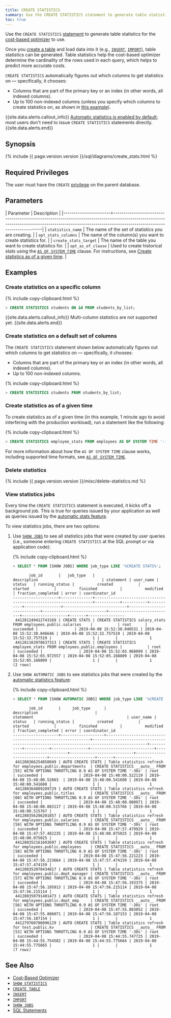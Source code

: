 ```yaml
---
title: CREATE STATISTICS
summary: Use the CREATE STATISTICS statement to generate table statistics for the cost-based optimizer to use.
toc: true
---
```

Use the `CREATE STATISTICS` [statement](sql-statements.html) to generate table statistics for the [cost-based optimizer](cost-based-optimizer.html) to use.

Once you [create a table](create-table.html) and load data into it (e.g., [`INSERT`](insert.html), [`IMPORT`](import.html)), table statistics can be generated. Table statistics help the cost-based optimizer determine the cardinality of the rows used in each query, which helps to predict more accurate costs.

`CREATE STATISTICS` automatically figures out which columns to get statistics on &mdash; specifically, it chooses:

- Columns that are part of the primary key or an index (in other words, all indexed columns).
- Up to 100 non-indexed columns (unless you specify which columns to create statistics on, as shown in [this example](#create-statistics-on-a-specific-column)).

{{site.data.alerts.callout_info}}
[Automatic statistics is enabled by default](cost-based-optimizer.html#table-statistics); most users don't need to issue `CREATE STATISTICS` statements directly.
{{site.data.alerts.end}}

## Synopsis

<div>
  {% include {{ page.version.version }}/sql/diagrams/create_stats.html %}
</div>

## Required Privileges

The user must have the `CREATE` [privilege](authorization.html#assign-privileges) on the parent database.

## Parameters

| Parameter             | Description                                                                                                                                                                                           |
|-----------------------+-------------------------------------------------------------------------------------------------------------------------------------------------------------------------------------------------------|
| `statistics_name`     | The name of the set of statistics you are creating.                                                                                                                                                   |
| `opt_stats_columns`   | The name of the column(s) you want to create statistics for.                                                                                                                                          |
| `create_stats_target` | The name of the table you want to create statistics for.                                                                                                                                              |
| `opt_as_of_clause`    | Used to create historical stats using the [`AS OF SYSTEM TIME`](as-of-system-time.html) clause.  For instructions, see [Create statistics as of a given time](#create-statistics-as-of-a-given-time). |

## Examples

### Create statistics on a specific column

{% include copy-clipboard.html %}
~~~ sql
> CREATE STATISTICS students ON id FROM students_by_list;
~~~

{{site.data.alerts.callout_info}}
Multi-column statistics are not supported yet.
{{site.data.alerts.end}}

### Create statistics on a default set of columns

The `CREATE STATISTICS` statement shown below automatically figures out which columns to get statistics on &mdash; specifically, it chooses: 

- Columns that are part of the primary key or an index (in other words, all indexed columns).
- Up to 100 non-indexed columns.

{% include copy-clipboard.html %}
~~~ sql
> CREATE STATISTICS students FROM students_by_list;
~~~

### Create statistics as of a given time

To create statistics as of a given time (in this example, 1 minute ago to avoid interfering with the production workload), run a statement like the following:

{% include copy-clipboard.html %}
~~~ sql
> CREATE STATISTICS employee_stats FROM employees AS OF SYSTEM TIME '-1m';
~~~

For more information about how the `AS OF SYSTEM TIME` clause works, including supported time formats, see [`AS OF SYSTEM TIME`](as-of-system-time.html).

### Delete statistics

{% include {{ page.version.version }}/misc/delete-statistics.md %}

### View statistics jobs

Every time the `CREATE STATISTICS` statement is executed, it kicks off a background job. This is true for queries issued by your application as well as queries issued by the [automatic stats feature](cost-based-optimizer.html#table-statistics).

To view statistics jobs, there are two options:

1. Use  [`SHOW JOBS`](show-jobs.html) to see all statistics jobs that were created by user queries (i.e., someone entering `CREATE STATISTICS` at the SQL prompt or via application code):

    {% include copy-clipboard.html %}
    ~~~ sql
    > SELECT * FROM [SHOW JOBS] WHERE job_type LIKE '%CREATE STATS%';
    ~~~

    ~~~
           job_id       |   job_type   |                           description                            | statement | user_name |  status   | running_status |          created           |          started           |          finished          |          modified          | fraction_completed | error | coordinator_id 
    --------------------+--------------+------------------------------------------------------------------+-----------+-----------+-----------+----------------+----------------------------+----------------------------+----------------------------+----------------------------+--------------------+-------+----------------
     441281249412743169 | CREATE STATS | CREATE STATISTICS salary_stats FROM employees.public.salaries    |           | root      | succeeded |                | 2019-04-08 15:52:30.040531 | 2019-04-08 15:52:30.046646 | 2019-04-08 15:52:32.757519 | 2019-04-08 15:52:32.757519 |                  1 |       |              1
     441281163978637313 | CREATE STATS | CREATE STATISTICS employee_stats FROM employees.public.employees |           | root      | succeeded |                | 2019-04-08 15:52:03.968099 | 2019-04-08 15:52:03.972557 | 2019-04-08 15:52:05.168809 | 2019-04-08 15:52:05.168809 |                  1 |       |              1
    (2 rows)
    ~~~

2. Use `SHOW AUTOMATIC JOBS` to see statistics jobs that were created by the [automatic statistics feature](cost-based-optimizer.html#table-statistics):

    {% include copy-clipboard.html %}
    ~~~ sql
    > SELECT * FROM [SHOW AUTOMATIC JOBS] WHERE job_type LIKE '%CREATE STATS%';
    ~~~

    ~~~
           job_id       |     job_type      |                        description                         |                                         statement                                         | user_name |  status   | running_status |          created           |          started           |          finished          |          modified          | fraction_completed | error | coordinator_id 
    --------------------+-------------------+------------------------------------------------------------+-------------------------------------------------------------------------------------------+-----------+-----------+----------------+----------------------------+----------------------------+----------------------------+----------------------------+--------------------+-------+----------------
     441280366254850049 | AUTO CREATE STATS | Table statistics refresh for employees.public.departments  | CREATE STATISTICS __auto__ FROM [55] WITH OPTIONS THROTTLING 0.9 AS OF SYSTEM TIME '-30s' | root      | succeeded |                | 2019-04-08 15:48:00.522119 | 2019-04-08 15:48:00.52663  | 2019-04-08 15:48:00.541608 | 2019-04-08 15:48:00.541608 |                  1 |       |              1
     441280364809289729 | AUTO CREATE STATS | Table statistics refresh for employees.public.titles       | CREATE STATISTICS __auto__ FROM [60] WITH OPTIONS THROTTLING 0.9 AS OF SYSTEM TIME '-30s' | root      | succeeded |                | 2019-04-08 15:48:00.080971 | 2019-04-08 15:48:00.083117 | 2019-04-08 15:48:00.515766 | 2019-04-08 15:48:00.515767 |                  1 |       |              1
     441280356286201857 | AUTO CREATE STATS | Table statistics refresh for employees.public.salaries     | CREATE STATISTICS __auto__ FROM [59] WITH OPTIONS THROTTLING 0.9 AS OF SYSTEM TIME '-30s' | root      | succeeded |                | 2019-04-08 15:47:57.479929 | 2019-04-08 15:47:57.482235 | 2019-04-08 15:48:00.075025 | 2019-04-08 15:48:00.075025 |                  1 |       |              1
     441280352161693697 | AUTO CREATE STATS | Table statistics refresh for employees.public.employees    | CREATE STATISTICS __auto__ FROM [58] WITH OPTIONS THROTTLING 0.9 AS OF SYSTEM TIME '-30s' | root      | succeeded |                | 2019-04-08 15:47:56.221223 | 2019-04-08 15:47:56.223664 | 2019-04-08 15:47:57.474159 | 2019-04-08 15:47:57.474159 |                  1 |       |              1
     441280352070434817 | AUTO CREATE STATS | Table statistics refresh for employees.public.dept_manager | CREATE STATISTICS __auto__ FROM [57] WITH OPTIONS THROTTLING 0.9 AS OF SYSTEM TIME '-30s' | root      | succeeded |                | 2019-04-08 15:47:56.193375 | 2019-04-08 15:47:56.195813 | 2019-04-08 15:47:56.215114 | 2019-04-08 15:47:56.215114 |                  1 |       |              1
     441280350791401473 | AUTO CREATE STATS | Table statistics refresh for employees.public.dept_emp     | CREATE STATISTICS __auto__ FROM [56] WITH OPTIONS THROTTLING 0.9 AS OF SYSTEM TIME '-30s' | root      | succeeded |                | 2019-04-08 15:47:55.803052 | 2019-04-08 15:47:55.806071 | 2019-04-08 15:47:56.187153 | 2019-04-08 15:47:56.187154 |                  1 |       |              1
     441279760786096129 | AUTO CREATE STATS | Table statistics refresh for test.public.kv                | CREATE STATISTICS __auto__ FROM [53] WITH OPTIONS THROTTLING 0.9 AS OF SYSTEM TIME '-30s' | root      | succeeded |                | 2019-04-08 15:44:55.747725 | 2019-04-08 15:44:55.754582 | 2019-04-08 15:44:55.775664 | 2019-04-08 15:44:55.775665 |                  1 |       |              1
    (7 rows)
    ~~~

## See Also

- [Cost-Based Optimizer](cost-based-optimizer.html)
- [`SHOW STATISTICS`](show-statistics.html)
- [`CREATE TABLE`](create-table.html)
- [`INSERT`](insert.html)
- [`IMPORT`](import.html)
- [`SHOW JOBS`](show-jobs.html)
- [SQL Statements](sql-statements.html)
